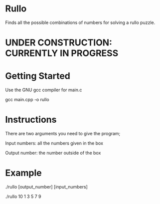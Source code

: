 # Rullo
Finds all the possible combinations of numbers for solving a rullo puzzle.

# UNDER CONSTRUCTION: CURRENTLY IN PROGRESS

# Getting Started
Use the GNU gcc compiler for main.c

gcc main.cpp -o rullo

# Instructions
There are two arguments you need to give the program;

Input numbers: all the numbers given in the box 

Output number: the number outside of the box

# Example
./rullo [output_number] [input_numbers]

./rullo 10 1 3 5 7 9
